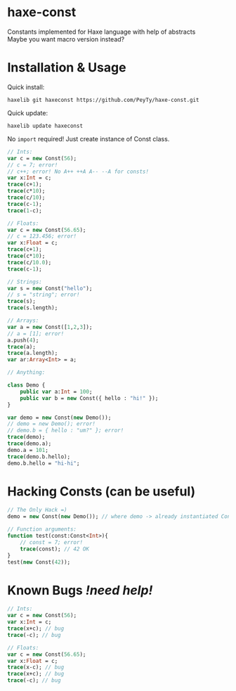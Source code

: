 haxe-const
==========

Constants implemented for Haxe language with help of abstracts<br>
Maybe you want macro version instead?

Installation & Usage
=====
Quick install:
```
haxelib git haxeconst https://github.com/PeyTy/haxe-const.git
```
Quick update:
```
haxelib update haxeconst
```

No ```import``` required!
Just create instance of Const class.

```haxe
// Ints:
var c = new Const(56);
// c = 7; error!
// c++; error! No A++ ++A A-- --A for consts!
var x:Int = c;
trace(c+1);
trace(c*10);
trace(c/10);
trace(c-1);
trace(1-c);

// Floats:
var c = new Const(56.65);
// c = 123.456; error!
var x:Float = c;
trace(c+1);
trace(c*10);
trace(c/10.0);
trace(c-1);

// Strings:
var s = new Const("hello");
// s = "string"; error!
trace(s);
trace(s.length);

// Arrays:
var a = new Const([1,2,3]);
// a = [1]; error!
a.push(4);
trace(a);
trace(a.length);
var ar:Array<Int> = a;

// Anything:

class Demo {
	public var a:Int = 100;
	public var b = new Const({ hello : "hi!" });
}

var demo = new Const(new Demo());
// demo = new Demo(); error!
// demo.b = { hello : "um?" }; error!
trace(demo);
trace(demo.a);
demo.a = 101;
trace(demo.b.hello);
demo.b.hello = "hi-hi";
```

Hacking Consts (can be useful)
=====
```haxe
// The Only Hack =)
demo = new Const(new Demo()); // where demo -> already instantiated Const

// Function arguments:
function test(const:Const<Int>){
	// const = 7; error!
	trace(const); // 42 OK
}
test(new Const(42));
```

Known Bugs *!need help!*
=====
```haxe
// Ints:
var c = new Const(56);
var x:Int = c;
trace(x+c); // bug
trace(-c); // bug
```

```haxe
// Floats:
var c = new Const(56.65);
var x:Float = c;
trace(x-c); // bug
trace(x+c); // bug
trace(-c); // bug
```
